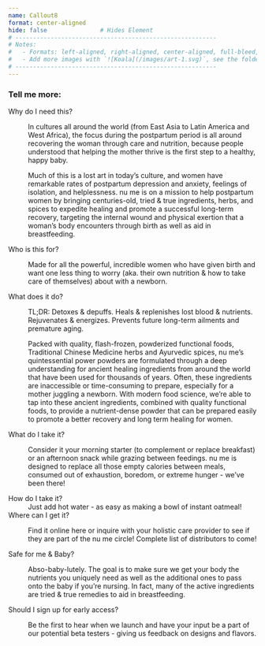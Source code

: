 ```yaml
---
name: Callout8
format: center-aligned
hide: false               # Hides Element
# ---------------------------------------------------------
# Notes:
#   - Formats: left-aligned, right-aligned, center-aligned, full-bleed, big-numbers
#   - Add more images with `![Koala](/images/art-1.svg)`, see the folder: static/images
# ---------------------------------------------------------
---
```


<section>

### Tell me more:

<dl class="accordion">
  <dt tabIndex="1">Why do I need this?</dt>
  <dd>

In cultures all around the world (from East Asia to Latin America and West Africa), the focus during the postpartum period is all around recovering the woman through care and nutrition, because people understood that helping the mother thrive is the first step to a healthy, happy baby.

Much of this is a lost art in today’s culture, and women have remarkable rates of postpartum depression and anxiety, feelings of isolation, and helplessness.  nu me is on a mission to help postpartum women by bringing centuries-old, tried & true ingredients, herbs, and spices to expedite healing and promote a successful long-term recovery, targeting the internal wound and physical exertion that a woman’s body encounters through birth as well as aid in breastfeeding.
</dd>

  <dt tabIndex="1">Who is this for?</dt>
  <dd>

Made for all the powerful, incredible women who have given birth and want one less thing to worry (aka. their own nutrition & how to take care of themselves) about with a newborn.

</dd>

  <dt tabIndex="1">What does it do?</dt>
  <dd>

TL;DR: Detoxes & depuffs.   Heals & replenishes lost blood & nutrients.  Rejuvenates & energizes.  Prevents future long-term ailments and premature aging.

Packed with quality, flash-frozen, powderized functional foods, Traditional Chinese Medicine herbs and Ayurvedic spices, nu me’s quintessential power powders are formulated through a deep understanding for ancient healing ingredients from around the world that have been used for thousands of years.  Often, these ingredients are inaccessible or time-consuming to prepare, especially for a mother juggling a newborn.  With modern food science, we’re able to tap into these ancient ingredients, combined with quality functional foods, to provide a nutrient-dense powder that can be prepared easily to promote a better recovery and long term healing for women.

</dd>

  <dt tabIndex="1">What do I take it?</dt>
  <dd>

Consider it your morning starter (to complement or replace breakfast) or an afternoon snack while grazing between feedings.  nu me is designed to replace all those empty calories between meals, consumed out of exhaustion, boredom, or extreme hunger - we’ve been there!

</dd>

  <dt tabIndex="1">How do I take it?</dt>
  <dd>
Just add hot water - as easy as making a bowl of instant oatmeal!

</dd>

  <dt tabIndex="1">Where can I get it?</dt>
  <dd>

Find it online here or inquire with your holistic care provider to see if they are part of the nu me circle!  Complete list of distributors to come!

</dd>

  <dt tabIndex="1">Safe for me &amp; Baby?</dt>
  <dd>

Abso-baby-lutely.  The goal is to make sure we get your body the nutrients you uniquely need as well as the additional ones to pass onto the baby if you’re nursing. In fact, many of the active ingredients are tried & true remedies to aid in breastfeeding.

</dd>

  <dt tabIndex="1">Should I sign up for early access?</dt>
  <dd>

Be the first to hear when we launch and have your input be a part of our potential beta testers - giving us feedback on designs and flavors.

</dd>
</dl>

</section>


